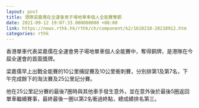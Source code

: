 ```yaml
---
layout: post
title: 港隊梁嘉儒在全運會男子場地單車個人全能賽奪銅
date: 2021-09-12 19:07:33.000000000 +08:00
link: https://news.rthk.hk/rthk/ch/component/k2/1610218-20210912.htm
categories: rthk
---
```


香港單車代表梁嘉儒在全運會男子場地單車個人全能賽中，奪得銅牌，是港隊在今屆全運會的首面獎牌。

梁嘉儒早上出戰全能賽的10公里捕捉賽及10公里衝刺賽，分別排第1及第7名，下午完成餘下的淘汰賽及25公里記分賽。

他在25公里記分賽的最後7圈時與其他車手發生意外，並在意外後於最後5圈返回單車繼續賽事，最終最後一圈以第2名衝過終點，總成績排名第三。
